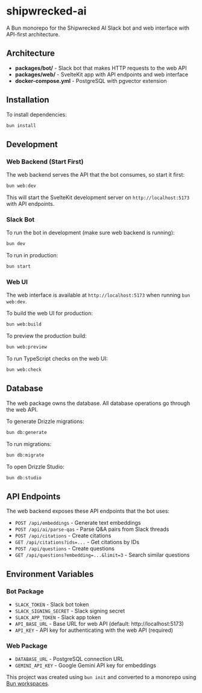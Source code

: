 # shipwrecked-ai

A Bun monorepo for the Shipwrecked AI Slack bot and web interface with API-first architecture.

## Architecture

- **packages/bot/** - Slack bot that makes HTTP requests to the web API
- **packages/web/** - SvelteKit app with API endpoints and web interface
- **docker-compose.yml** - PostgreSQL with pgvector extension

## Installation

To install dependencies:

```bash
bun install
```

## Development

### Web Backend (Start First)

The web backend serves the API that the bot consumes, so start it first:

```bash
bun web:dev
```

This will start the SvelteKit development server on `http://localhost:5173` with API endpoints.

### Slack Bot

To run the bot in development (make sure web backend is running):

```bash
bun dev
```

To run in production:

```bash
bun start
```

### Web UI

The web interface is available at `http://localhost:5173` when running `bun web:dev`.

To build the web UI for production:

```bash
bun web:build
```

To preview the production build:

```bash
bun web:preview
```

To run TypeScript checks on the web UI:

```bash
bun web:check
```

## Database

The web package owns the database. All database operations go through the web API.

To generate Drizzle migrations:

```bash
bun db:generate
```

To run migrations:

```bash
bun db:migrate
```

To open Drizzle Studio:

```bash
bun db:studio
```

## API Endpoints

The web backend exposes these API endpoints that the bot uses:

- `POST /api/embeddings` - Generate text embeddings
- `POST /api/ai/parse-qas` - Parse Q&A pairs from Slack threads
- `POST /api/citations` - Create citations
- `GET /api/citations?ids=...` - Get citations by IDs
- `POST /api/questions` - Create questions
- `GET /api/questions?embedding=...&limit=3` - Search similar questions

## Environment Variables

### Bot Package

- `SLACK_TOKEN` - Slack bot token
- `SLACK_SIGNING_SECRET` - Slack signing secret
- `SLACK_APP_TOKEN` - Slack app token
- `API_BASE_URL` - Base URL for web API (default: http://localhost:5173)
- `API_KEY` - API key for authenticating with the web API (required)

### Web Package

- `DATABASE_URL` - PostgreSQL connection URL
- `GEMINI_API_KEY` - Google Gemini API key for embeddings

This project was created using `bun init` and converted to a monorepo using [Bun workspaces](https://bun.sh/guides/install/workspaces).
